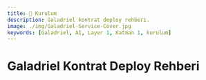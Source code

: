 ```yaml
---
title: 💾 Kurulum
description: Galadriel kontrat deploy rehberi.
image: ./img/Galadriel-Service-Cover.jpg
keywords: [Galadriel, AI, Layer 1, Katman 1, kurulum]
---
```


# Galadriel Kontrat Deploy Rehberi

